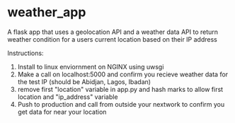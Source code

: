 # weather_app
A flask app that uses a geolocation API and a weather data API to return weather condition for a users current location based on their IP address

Instructions:
1. Install to linux enviornment on NGINX using uwsgi
2. Make a call on localhost:5000 and confirm you recieve weather data for the test IP (should be Abidjan, Lagos, Ibadan)
3. remove first "location" variable in app.py and hash marks to allow first location and "ip_address" variable
4. Push to production and call from outside your nextwork to confirm you get data for near your location